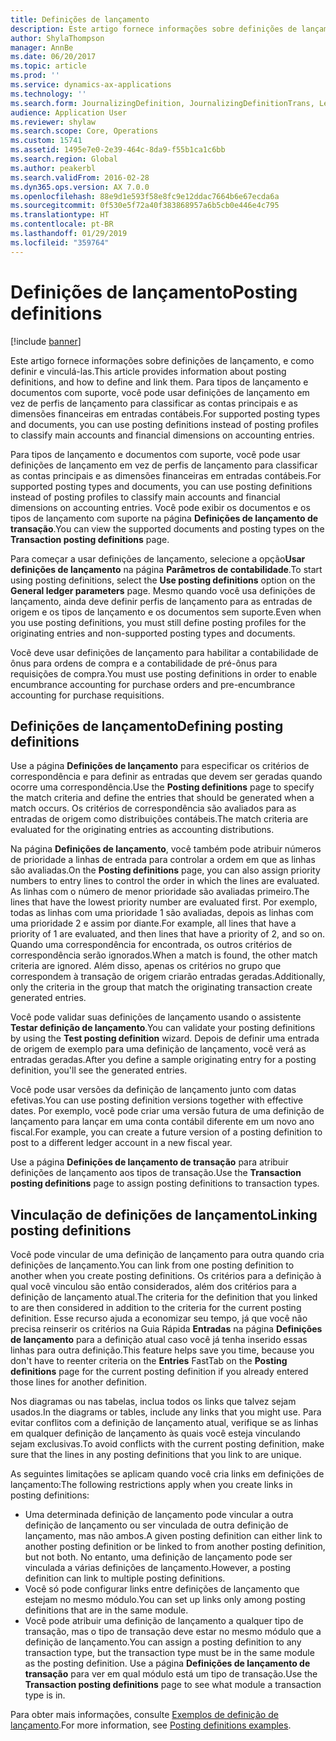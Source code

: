 ```yaml
---
title: Definições de lançamento
description: Este artigo fornece informações sobre definições de lançamento, e como definir e vinculá-las. Para tipos de lançamento e documentos com suporte, você pode usar definições de lançamento em vez de perfis de lançamento para classificar as contas principais e as dimensões financeiras em entradas contábeis.
author: ShylaThompson
manager: AnnBe
ms.date: 06/20/2017
ms.topic: article
ms.prod: ''
ms.service: dynamics-ax-applications
ms.technology: ''
ms.search.form: JournalizingDefinition, JournalizingDefinitionTrans, LedgerParameters
audience: Application User
ms.reviewer: shylaw
ms.search.scope: Core, Operations
ms.custom: 15741
ms.assetid: 1495e7e0-2e39-464c-8da9-f55b1ca1c6bb
ms.search.region: Global
ms.author: peakerbl
ms.search.validFrom: 2016-02-28
ms.dyn365.ops.version: AX 7.0.0
ms.openlocfilehash: 88e9d1e593f58e8fc9e12ddac7664b6e67ecda6a
ms.sourcegitcommit: 0f530e5f72a40f383868957a6b5cb0e446e4c795
ms.translationtype: HT
ms.contentlocale: pt-BR
ms.lasthandoff: 01/29/2019
ms.locfileid: "359764"
---
```

# <a name="posting-definitions"></a><span data-ttu-id="aba41-104">Definições de lançamento</span><span class="sxs-lookup"><span data-stu-id="aba41-104">Posting definitions</span></span>

[!include [banner](../includes/banner.md)]

<span data-ttu-id="aba41-105">Este artigo fornece informações sobre definições de lançamento, e como definir e vinculá-las.</span><span class="sxs-lookup"><span data-stu-id="aba41-105">This article provides information about posting definitions, and how to define and link them.</span></span> <span data-ttu-id="aba41-106">Para tipos de lançamento e documentos com suporte, você pode usar definições de lançamento em vez de perfis de lançamento para classificar as contas principais e as dimensões financeiras em entradas contábeis.</span><span class="sxs-lookup"><span data-stu-id="aba41-106">For supported posting types and documents, you can use posting definitions instead of posting profiles to classify main accounts and financial dimensions on accounting entries.</span></span>

<span data-ttu-id="aba41-107">Para tipos de lançamento e documentos com suporte, você pode usar definições de lançamento em vez de perfis de lançamento para classificar as contas principais e as dimensões financeiras em entradas contábeis.</span><span class="sxs-lookup"><span data-stu-id="aba41-107">For supported posting types and documents, you can use posting definitions instead of posting profiles to classify main accounts and financial dimensions on accounting entries.</span></span> <span data-ttu-id="aba41-108">Você pode exibir os documentos e os tipos de lançamento com suporte na página **Definições de lançamento de transação**.</span><span class="sxs-lookup"><span data-stu-id="aba41-108">You can view the supported documents and posting types on the **Transaction posting definitions** page.</span></span> 

<span data-ttu-id="aba41-109">Para começar a usar definições de lançamento, selecione a opção**Usar definições de lançamento** na página **Parâmetros de contabilidade**.</span><span class="sxs-lookup"><span data-stu-id="aba41-109">To start using posting definitions, select the **Use posting definitions** option on the **General ledger parameters** page.</span></span> <span data-ttu-id="aba41-110">Mesmo quando você usa definições de lançamento, ainda deve definir perfis de lançamento para as entradas de origem e os tipos de lançamento e os documentos sem suporte.</span><span class="sxs-lookup"><span data-stu-id="aba41-110">Even when you use posting definitions, you must still define posting profiles for the originating entries and non-supported posting types and documents.</span></span> 

<span data-ttu-id="aba41-111">Você deve usar definições de lançamento para habilitar a contabilidade de ônus para ordens de compra e a contabilidade de pré-ônus para requisições de compra.</span><span class="sxs-lookup"><span data-stu-id="aba41-111">You must use posting definitions in order to enable encumbrance accounting for purchase orders and pre-encumbrance accounting for purchase requisitions.</span></span>

## <a name="defining-posting-definitions"></a><span data-ttu-id="aba41-112">Definições de lançamento</span><span class="sxs-lookup"><span data-stu-id="aba41-112">Defining posting definitions</span></span>
<span data-ttu-id="aba41-113">Use a página **Definições de lançamento** para especificar os critérios de correspondência e para definir as entradas que devem ser geradas quando ocorre uma correspondência.</span><span class="sxs-lookup"><span data-stu-id="aba41-113">Use the **Posting definitions** page to specify the match criteria and define the entries that should be generated when a match occurs.</span></span> <span data-ttu-id="aba41-114">Os critérios de correspondência são avaliados para as entradas de origem como distribuições contábeis.</span><span class="sxs-lookup"><span data-stu-id="aba41-114">The match criteria are evaluated for the originating entries as accounting distributions.</span></span> 

<span data-ttu-id="aba41-115">Na página **Definições de lançamento**, você também pode atribuir números de prioridade a linhas de entrada para controlar a ordem em que as linhas são avaliadas.</span><span class="sxs-lookup"><span data-stu-id="aba41-115">On the **Posting definitions** page, you can also assign priority numbers to entry lines to control the order in which the lines are evaluated.</span></span> <span data-ttu-id="aba41-116">As linhas com o número de menor prioridade são avaliadas primeiro.</span><span class="sxs-lookup"><span data-stu-id="aba41-116">The lines that have the lowest priority number are evaluated first.</span></span> <span data-ttu-id="aba41-117">Por exemplo, todas as linhas com uma prioridade 1 são avaliadas, depois as linhas com uma prioridade 2 e assim por diante.</span><span class="sxs-lookup"><span data-stu-id="aba41-117">For example, all lines that have a priority of 1 are evaluated, and then lines that have a priority of 2, and so on.</span></span> <span data-ttu-id="aba41-118">Quando uma correspondência for encontrada, os outros critérios de correspondência serão ignorados.</span><span class="sxs-lookup"><span data-stu-id="aba41-118">When a match is found, the other match criteria are ignored.</span></span> <span data-ttu-id="aba41-119">Além disso, apenas os critérios no grupo que correspondem à transação de origem criarão entradas geradas.</span><span class="sxs-lookup"><span data-stu-id="aba41-119">Additionally, only the criteria in the group that match the originating transaction create generated entries.</span></span> 

<span data-ttu-id="aba41-120">Você pode validar suas definições de lançamento usando o assistente **Testar definição de lançamento**.</span><span class="sxs-lookup"><span data-stu-id="aba41-120">You can validate your posting definitions by using the **Test posting definition** wizard.</span></span> <span data-ttu-id="aba41-121">Depois de definir uma entrada de origem de exemplo para uma definição de lançamento, você verá as entradas geradas.</span><span class="sxs-lookup"><span data-stu-id="aba41-121">After you define a sample originating entry for a posting definition, you'll see the generated entries.</span></span> 

<span data-ttu-id="aba41-122">Você pode usar versões da definição de lançamento junto com datas efetivas.</span><span class="sxs-lookup"><span data-stu-id="aba41-122">You can use posting definition versions together with effective dates.</span></span> <span data-ttu-id="aba41-123">Por exemplo, você pode criar uma versão futura de uma definição de lançamento para lançar em uma conta contábil diferente em um novo ano fiscal.</span><span class="sxs-lookup"><span data-stu-id="aba41-123">For example, you can create a future version of a posting definition to post to a different ledger account in a new fiscal year.</span></span> 

<span data-ttu-id="aba41-124">Use a página **Definições de lançamento de transação** para atribuir definições de lançamento aos tipos de transação.</span><span class="sxs-lookup"><span data-stu-id="aba41-124">Use the **Transaction posting definitions** page to assign posting definitions to transaction types.</span></span>

## <a name="linking-posting-definitions"></a><span data-ttu-id="aba41-125">Vinculação de definições de lançamento</span><span class="sxs-lookup"><span data-stu-id="aba41-125">Linking posting definitions</span></span>
<span data-ttu-id="aba41-126">Você pode vincular de uma definição de lançamento para outra quando cria definições de lançamento.</span><span class="sxs-lookup"><span data-stu-id="aba41-126">You can link from one posting definition to another when you create posting definitions.</span></span> <span data-ttu-id="aba41-127">Os critérios para a definição à qual você vinculou são então considerados, além dos critérios para a definição de lançamento atual.</span><span class="sxs-lookup"><span data-stu-id="aba41-127">The criteria for the definition that you linked to are then considered in addition to the criteria for the current posting definition.</span></span> <span data-ttu-id="aba41-128">Esse recurso ajuda a economizar seu tempo, já que você não precisa reinserir os critérios na Guia Rápida **Entradas** na página **Definições de lançamento** para a definição atual caso você já tenha inserido essas linhas para outra definição.</span><span class="sxs-lookup"><span data-stu-id="aba41-128">This feature helps save you time, because you don't have to reenter criteria on the **Entries** FastTab on the **Posting definitions** page for the current posting definition if you already entered those lines for another definition.</span></span> 

<span data-ttu-id="aba41-129">Nos diagramas ou nas tabelas, inclua todos os links que talvez sejam usados.</span><span class="sxs-lookup"><span data-stu-id="aba41-129">In the diagrams or tables, include any links that you might use.</span></span> <span data-ttu-id="aba41-130">Para evitar conflitos com a definição de lançamento atual, verifique se as linhas em qualquer definição de lançamento às quais você esteja vinculando sejam exclusivas.</span><span class="sxs-lookup"><span data-stu-id="aba41-130">To avoid conflicts with the current posting definition, make sure that the lines in any posting definitions that you link to are unique.</span></span> 

<span data-ttu-id="aba41-131">As seguintes limitações se aplicam quando você cria links em definições de lançamento:</span><span class="sxs-lookup"><span data-stu-id="aba41-131">The following restrictions apply when you create links in posting definitions:</span></span>

-   <span data-ttu-id="aba41-132">Uma determinada definição de lançamento pode vincular a outra definição de lançamento ou ser vinculada de outra definição de lançamento, mas não ambos.</span><span class="sxs-lookup"><span data-stu-id="aba41-132">A given posting definition can either link to another posting definition or be linked to from another posting definition, but not both.</span></span> <span data-ttu-id="aba41-133">No entanto, uma definição de lançamento pode ser vinculada a várias definições de lançamento.</span><span class="sxs-lookup"><span data-stu-id="aba41-133">However, a posting definition can link to multiple posting definitions.</span></span>
-   <span data-ttu-id="aba41-134">Você só pode configurar links entre definições de lançamento que estejam no mesmo módulo.</span><span class="sxs-lookup"><span data-stu-id="aba41-134">You can set up links only among posting definitions that are in the same module.</span></span>
-   <span data-ttu-id="aba41-135">Você pode atribuir uma definição de lançamento a qualquer tipo de transação, mas o tipo de transação deve estar no mesmo módulo que a definição de lançamento.</span><span class="sxs-lookup"><span data-stu-id="aba41-135">You can assign a posting definition to any transaction type, but the transaction type must be in the same module as the posting definition.</span></span> <span data-ttu-id="aba41-136">Use a página **Definições de lançamento de transação** para ver em qual módulo está um tipo de transação.</span><span class="sxs-lookup"><span data-stu-id="aba41-136">Use the **Transaction posting definitions** page to see what module a transaction type is in.</span></span>


<span data-ttu-id="aba41-137">Para obter mais informações, consulte [Exemplos de definição de lançamento](example-posting-definitions.md).</span><span class="sxs-lookup"><span data-stu-id="aba41-137">For more information, see [Posting definitions examples](example-posting-definitions.md).</span></span> 


